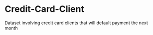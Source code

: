 # Credit-Card-Client
Dataset involving credit card clients that will default payment the next month 
